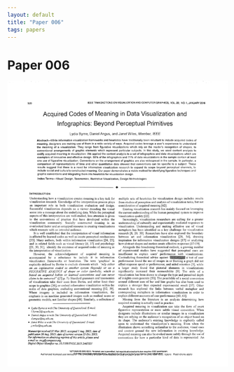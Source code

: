 ```yaml
---
layout: default
title: "Paper 006"
tags: papers
---
```


# Paper 006

<img src="/assets/scans/6.png" alt="Page with chartjunk removed" width="800"/>
